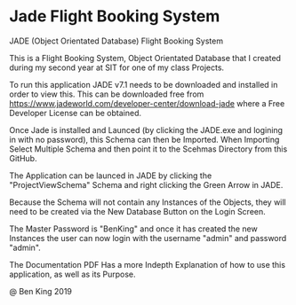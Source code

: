 # Jade Flight Booking System
 JADE (Object Orientated Database) Flight Booking System

This is a Flight Booking System, Object Orientated Database that I created during my second year at SIT for one of my class Projects.

To run this application JADE v7.1 needs to be downloaded and installed in order to view this. This can be downloaded free from https://www.jadeworld.com/developer-center/download-jade where a Free Developer License can be obtained.

Once Jade is installed and Launced (by clicking the JADE.exe and logining in with no password), this Schema can then be Imported. When Importing Select Multiple Schema and then point
it to the Scehmas Directory from this GitHub.

The Application can be launced in JADE by clicking the "ProjectViewSchema" Schema and right clicking the Green Arrow in JADE.

Because the Schema will not contain any Instances of the Objects, they will need to be created via the New Database Button on the Login Screen.

The Master Password is "BenKing" and once it has created the new Instances the user can now login with the username "admin" and password "admin".

The Documentation PDF Has a more Indepth Explanation of how to use this application, as well as its Purpose.

@ Ben King 2019
